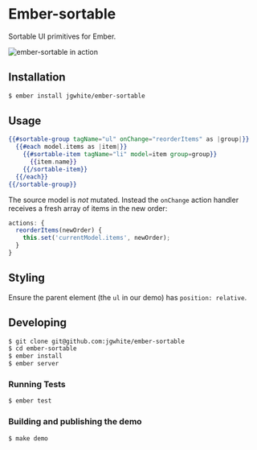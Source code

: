# Ember-sortable

Sortable UI primitives for Ember.

![ember-sortable in action](https://raw.githubusercontent.com/jgwhite/ember-sortable/master/demo.gif)

## Installation

```sh
$ ember install jgwhite/ember-sortable
```

## Usage

```hbs
{{#sortable-group tagName="ul" onChange="reorderItems" as |group|}}
  {{#each model.items as |item|}}
    {{#sortable-item tagName="li" model=item group=group}}
      {{item.name}}
    {{/sortable-item}}
  {{/each}}
{{/sortable-group}}
```

The source model is *not* mutated. Instead the `onChange` action handler
receives a fresh array of items in the new order:

```js
actions: {
  reorderItems(newOrder) {
    this.set('currentModel.items', newOrder);
  }
}
```

## Styling

Ensure the parent element (the `ul` in our demo) has `position: relative`.

## Developing

```sh
$ git clone git@github.com:jgwhite/ember-sortable
$ cd ember-sortable
$ ember install
$ ember server
```

### Running Tests

```sh
$ ember test
```

### Building and publishing the demo

```sh
$ make demo
```
